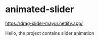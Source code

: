 # animated-slider
https://drag-slider-mayur.netlify.app/


Hello, the project contains slider animation 
